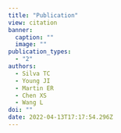 ```yaml
---
title: "Publication"
view: citation
banner:
  caption: ""
  image: ""
publication_types:
  - "2"
authors:
  - Silva TC
  - Young JI
  - Martin ER
  - Chen XS
  - Wang L
doi: ""
date: 2022-04-13T17:17:54.296Z
---
```

